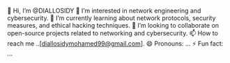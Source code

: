 👋 Hi, I’m @DIALLOSIDY
👀 I’m interested in network engineering and cybersecurity.
🌱 I’m currently learning about network protocols, security measures, and ethical hacking techniques.
💞️ I’m looking to collaborate on open-source projects related to networking and cybersecurity.
📫 How to reach me ..[diallosidymohamed99@gmail.com].
😄 Pronouns: ...
⚡ Fun fact: ...

<!---
DIALLOSIDY/DIALLOSIDY is a ✨ special ✨ repository because its `README.md` (this file) appears on your GitHub profile.
You can click the Preview link to take a look at your changes.
--->
